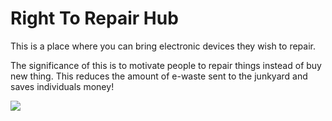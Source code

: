 # Right To Repair Hub


This is a place where you can bring electronic devices they wish to repair.
      
The significance of this is to motivate people to repair things instead of buy new thing. This reduces the amount of e-waste sent to the junkyard and saves individuals money! 

![](../ACSL_Logo-Full_Color600x488.jpg)
